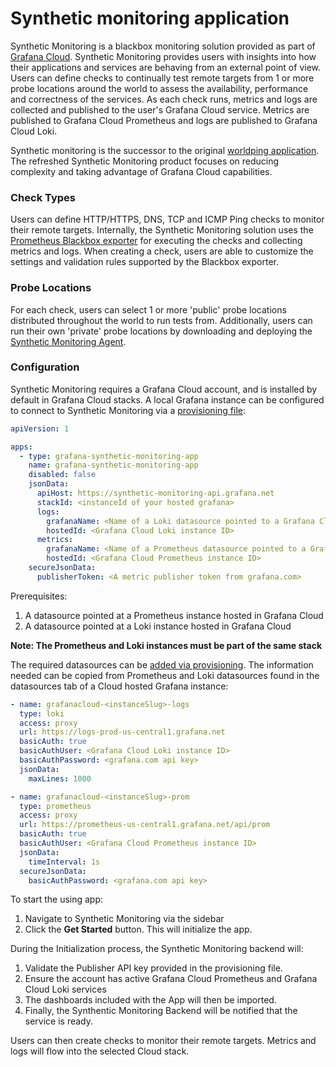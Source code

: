 # Synthetic monitoring application

Synthetic Monitoring is a blackbox monitoring solution provided as part of [Grafana Cloud](https://grafana.com/products/cloud/).
Synthetic Monitoring provides users with insights into how their applications and services are behaving from an external point of view.
Users can define checks to continually test remote targets from 1 or more probe locations around the world to assess the availability, performance and correctness of the services. As each check runs, metrics and logs are collected and published to the user's Grafana Cloud service. Metrics are published to Grafana Cloud Prometheus and logs are published to Grafana Cloud Loki.

Synthetic monitoring is the successor to the original [worldping application](https://grafana.net/plugins/raintank-worldping-app).
The refreshed Synthetic Monitoring product focuses on reducing complexity and taking advantage of Grafana Cloud capabilities.

### Check Types

Users can define HTTP/HTTPS, DNS, TCP and ICMP Ping checks to monitor their remote targets. Internally, the Synthetic Monitoring solution uses the [Prometheus Blackbox exporter](https://github.com/prometheus/blackbox_exporter) for executing the checks and collecting metrics and logs. When creating a check, users are able to customize the settings and validation rules supported by the Blackbox exporter.

### Probe Locations

For each check, users can select 1 or more 'public' probe locations distributed throughout the world to run tests from. Additionally, users can run their own 'private' probe locations by downloading and deploying the [Synthetic Monitoring Agent](https://github.com/grafana/synthetic-monitoring-agent).

### Configuration

Synthetic Monitoring requires a Grafana Cloud account, and is installed by default in Grafana Cloud stacks. A local Grafana instance can be configured to connect to Synthetic Monitoring via a [provisioning file](https://grafana.com/docs/grafana/latest/administration/provisioning/#plugins):

```yaml
apiVersion: 1

apps:
  - type: grafana-synthetic-monitoring-app
    name: grafana-synthetic-monitoring-app
    disabled: false
    jsonData:
      apiHost: https://synthetic-monitoring-api.grafana.net
      stackId: <instanceId of your hosted grafana>
      logs:
        grafanaName: <Name of a Loki datasource pointed to a Grafana Cloud Loki instance>
        hostedId: <Grafana Cloud Loki instance ID>
      metrics:
        grafanaName: <Name of a Prometheus datasource pointed to a Grafana Cloud Prometheus instance>
        hostedId: <Grafana Cloud Prometheus instance ID>
    secureJsonData:
      publisherToken: <A metric publisher token from grafana.com>
```

Prerequisites:

1. A datasource pointed at a Prometheus instance hosted in Grafana Cloud
2. A datasource pointed at a Loki instance hosted in Grafana Cloud

**Note: The Prometheus and Loki instances must be part of the same stack**

The required datasources can be [added via provisioning](https://grafana.com/docs/grafana/latest/administration/provisioning/#data-sources). The information needed can be copied from Prometheus and Loki datasources found in the datasources tab of a Cloud hosted Grafana instance:

```yaml
- name: grafanacloud-<instanceSlug>-logs
  type: loki
  access: proxy
  url: https://logs-prod-us-central1.grafana.net
  basicAuth: true
  basicAuthUser: <Grafana Cloud Loki instance ID>
  basicAuthPassword: <grafana.com api key>
  jsonData:
    maxLines: 1000

- name: grafanacloud-<instanceSlug>-prom
  type: prometheus
  access: proxy
  url: https://prometheus-us-central1.grafana.net/api/prom
  basicAuth: true
  basicAuthUser: <Grafana Cloud Prometheus instance ID>
  jsonData:
    timeInterval: 1s
  secureJsonData:
    basicAuthPassword: <grafana.com api key>
```

To start the using app:

1. Navigate to Synthetic Monitoring via the sidebar
2. Click the **Get Started** button. This will initialize the app.

During the Initialization process, the Synthetic Monitoring backend will:

1. Validate the Publisher API key provided in the provisioning file.
2. Ensure the account has active Grafana Cloud Prometheus and Grafana Cloud Loki services
3. The dashboards included with the App will then be imported.
4. Finally, the Synthentic Monitoring Backend will be notified that the service is ready.

Users can then create checks to monitor their remote targets. Metrics and logs will flow into the selected Cloud stack.
